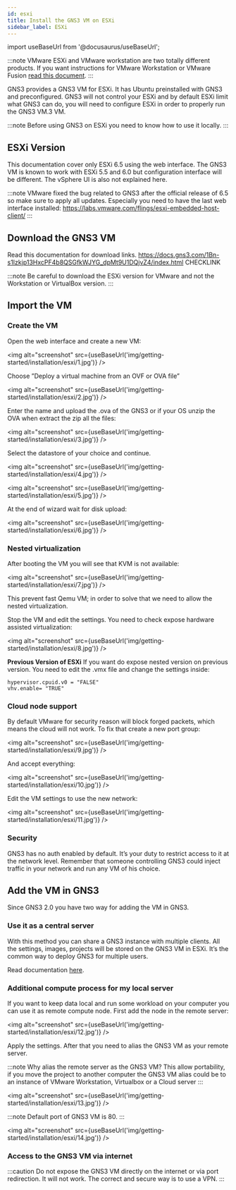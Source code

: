 ```yaml
---
id: esxi
title: Install the GNS3 VM on ESXi
sidebar_label: ESXi
---
```


import useBaseUrl from '@docusaurus/useBaseUrl';

:::note
VMware ESXi and VMware workstation are two totally different products. If you want instructions for VMware Workstation or VMware Fusion [read this document](../setup-wizard-gns3-vm).
:::

GNS3 provides a GNS3 VM for ESXi. It has Ubuntu preinstalled with GNS3 and preconfigured.  GNS3 will not control your ESXi and by default ESXi limit what GNS3 can do, you will need to configure ESXi in order to properly run the GNS3 VM.3 VM.

:::note
Before using GNS3 on ESXi you need to know how to use it locally.
:::

## ESXi Version

This documentation cover only ESXi 6.5 using the web interface. The GNS3 VM is known to work with ESXi 5.5 and 6.0 but configuration interface will be different. The vSphere UI is also not explained here.

:::note
VMware fixed the bug related to GNS3 after the official release of 6.5 so make sure to apply all updates. Especially you need to have the last web interface installed: https://labs.vmware.com/flings/esxi-embedded-host-client/
:::

## Download the GNS3 VM

Read this documentation for download links. https://docs.gns3.com/1Bn-s1Izkjp13HxcPF4b8QSGfkWJYG_dpMt9U1DQjvZ4/index.html CHECKLINK 

:::note
Be careful to download the ESXi version for VMware and not the Workstation or VirtualBox version.
:::

## Import the VM

### Create the VM
Open the web interface and create a new VM:

<img alt="screenshot" src={useBaseUrl('img/getting-started/installation/esxi/1.jpg')} />

Choose ”Deploy a virtual machine from an OVF or OVA file”

<img alt="screenshot" src={useBaseUrl('img/getting-started/installation/esxi/2.jpg')} />

 Enter the name and upload the .ova of the GNS3 or if your OS unzip the OVA when extract the zip all the files:

<img alt="screenshot" src={useBaseUrl('img/getting-started/installation/esxi/3.jpg')} />

Select the datastore of your choice and continue.

<img alt="screenshot" src={useBaseUrl('img/getting-started/installation/esxi/4.jpg')} />

<img alt="screenshot" src={useBaseUrl('img/getting-started/installation/esxi/5.jpg')} />

At the end of wizard wait for disk upload:

<img alt="screenshot" src={useBaseUrl('img/getting-started/installation/esxi/6.jpg')} />

### Nested virtualization
After booting the VM you will see that KVM is not available:

<img alt="screenshot" src={useBaseUrl('img/getting-started/installation/esxi/7.jpg')} />

This prevent fast Qemu VM; in order to solve that we need to allow the nested virtualization.

Stop the VM and edit the settings. You need to check expose hardware assisted virtualization:

<img alt="screenshot" src={useBaseUrl('img/getting-started/installation/esxi/8.jpg')} />

**Previous Version of ESXi**
If you want do expose nested version on previous version. You need to edit the .vmx file and change the settings inside:

```
hypervisor.cpuid.v0 = "FALSE"
vhv.enable= "TRUE"
```

### Cloud node support

By default VMware for security reason will block forged packets, which means the cloud will not work. To fix that create a new port group:

<img alt="screenshot" src={useBaseUrl('img/getting-started/installation/esxi/9.jpg')} />

And accept everything:

<img alt="screenshot" src={useBaseUrl('img/getting-started/installation/esxi/10.jpg')} />

Edit the VM settings to use the new network:

<img alt="screenshot" src={useBaseUrl('img/getting-started/installation/esxi/11.jpg')} />

### Security
GNS3 has no auth enabled by default. It’s your duty to restrict access to it at the network level. Remember that someone controlling GNS3 could inject traffic in your network and run any VM of his choice.

## Add the VM in GNS3

Since GNS3 2.0 you have two way for adding the VM in GNS3.

### Use it as a central server
With this method you can share a  GNS3 instance with multiple clients. All the settings, images, projects will be stored on the GNS3 VM in ESXi. It’s the common way to deploy GNS3 for multiple users.

Read documentation [here](one-server-multiple-clients).

### Additional compute process for my local server

If you want to keep data local and run some workload on your computer you can use it as remote compute node. First add the node in the remote server:

<img alt="screenshot" src={useBaseUrl('img/getting-started/installation/esxi/12.jpg')} />

Apply the settings. After that you need to alias the GNS3 VM as your remote server.

:::note
Why alias the remote server as the GNS3 VM? This allow portability, if you move the project to another computer the GNS3 VM alias could be to an instance of VMware Workstation, Virtualbox or a Cloud server
:::

<img alt="screenshot" src={useBaseUrl('img/getting-started/installation/esxi/13.jpg')} />

:::note
Default port of GNS3 VM is 80.
:::

<img alt="screenshot" src={useBaseUrl('img/getting-started/installation/esxi/14.jpg')} />

### Access to the GNS3 VM via internet

:::caution
Do not expose the GNS3 VM directly on the internet or via port redirection. It will not work. The correct and secure way is to use a VPN.
:::
